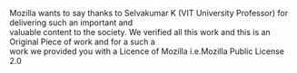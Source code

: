 Mozilla wants to say thanks to Selvakumar K (VIT University Professor) for delivering such an important and <br/>
valuable content to the society. We verified all this work and this is an Original Piece of work and for a such a <br/> 
work we provided you with a Licence of Mozilla i.e.Mozilla Public License 2.0
